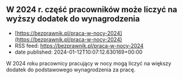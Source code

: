 ## W 2024 r. część pracowników może liczyć na wyższy dodatek do wynagrodzenia
 - [https://bezprawnik.pl/praca-w-nocy-2024](https://bezprawnik.pl/praca-w-nocy-2024)
 - RSS feed: https://bezprawnik.pl/praca-w-nocy-2024
 - date published: 2024-01-12T10:07:12.630169+00:00

W 2024 roku pracownicy pracujący w nocy mogą liczyć na większy dodatek do podstawowego wynagrodzenia za pracę.

